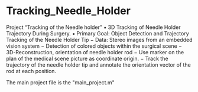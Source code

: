 # Tracking_Needle_Holder
Project “Tracking of the Needle holder”
▪ 3D Tracking of Needle Holder Trajectory During Surgery.
▪ Primary Goal: Object Detection and Trajectory Tracking of
the Needle Holder Tip
− Data: Stereo images from an embedded vision system
− Detection of colored objects within the surgical scene
− 3D-Reconstruction, orientation of needle holder rod
− Use marker on the plan of the medical scene picture as
coordinate origin.
− Track the trajectory of the needle holder tip and annotate
the orientation vector of the rod at each position.

The main project file is the "main_project.m"